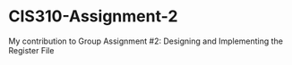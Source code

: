 # CIS310-Assignment-2
My contribution to Group Assignment #2: Designing and Implementing the Register File
